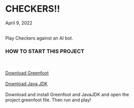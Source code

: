 <h1>CHECKERS!! </h1>
April 9, 2022
<br></br>
<p>Play Checkers against an AI bot.</p>

<h3>HOW TO START THIS PROJECT</h3>
<br></br>
<a href="https://www.greenfoot.org/download">Download Greenfoot</a>
<br></br>
<a href="https://www.oracle.com/java/technologies/downloads/">Download Java JDK</a>
<br></br>
Download and install Greenfoot and JavaJDK and open the project.greenfoot file. Then run and play! 
